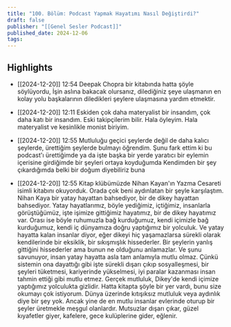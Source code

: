 ```yaml
---
title: "100. Bölüm: Podcast Yapmak Hayatımı Nasıl Değiştirdi?"
draft: false
publisher: "[[Genel Sesler Podcast]]"
published_date: 2024-12-06
tags:
---
```



## Highlights
* [[2024-12-20]] 12:54  Deepak Chopra bir kitabında hatta şöyle söylüyordu, İşin aslına bakacak olursanız, dilediğiniz şeye ulaşmanın en kolay yolu başkalarının diledikleri şeylere ulaşmasına yardım etmektir.

* [[2024-12-20]] 12:11  Eskiden çok daha materyalist bir insandım, çok daha katı bir insandım. Eski takipçilerim bilir. Hala öyleyim. Hala materyalist ve kesinlikle monist biriyim.

* [[2024-12-20]] 12:55  Mutluluğu geçici şeylerde değil de daha kalıcı şeylerde, ürettiğim şeylerde bulmayı öğrendim. Şunu fark ettim ki bu podcast'ı ürettiğimde ya da işte başka bir yerde yaratıcı bir eylemin içerisine girdiğimde bir şeyleri ortaya koyduğumda Kendimden bir şey çıkardığımda belki bir doğum diyebiliriz buna

* [[2024-12-20]] 12:55  Kitap klübümüzde Nihan Kayan'ın Yazma Cesareti isimli kitabını okuyorduk. Orada çok beni aydınlatan bir şeyle karşılaştım. Nihan Kaya bir yatay hayattan bahsediyor, bir de dikey hayattan bahsediyor. Yatay hayatlarımız, böyle yediğimiz, içtiğimiz, insanlarla görüştüğümüz, işte işimize gittiğimiz hayatımız, bir de dikey hayatımız var. Orası ise böyle ruhumuzla bağ kurduğumuz, kendi içimizle bağ kurduğumuz, kendi iç dünyamıza doğru yaptığımız bir yolculuk. Ve yatay hayatta kalan insanlar diyor, eğer dikeyi hiç yaşamazlarsa sürekli olarak kendilerinde bir eksiklik, bir sıkışmışlık hissederler. Bir şeylerin yanlış gittiğini hissederler ama bunun ne olduğunu anlamazlar. Ve şunu savunuyor, insan yatay hayatta asla tam anlamıyla mutlu olmaz. Çünkü sistemin ona dayattığı gibi işte sürekli dışarı çıkıp sosyalleşmesi, bir şeyleri tüketmesi, kariyerinde yükselmesi, iyi paralar kazanması insan tahmin ettiği gibi mutlu etmez. Gerçek mutluluk, Dikey'de kendi içimize yaptığımız yolculukta gizlidir. Hatta kitapta şöyle bir yer vardı, bunu size okumayı çok istiyorum. Dünya üzerinde kıtışıksız mutluluk veya aydınlık diye bir şey yok. Ancak yine de en mutlu insanlar evlerinde oturup bir şeyler üretmekle meşgul olanlardır. Mutsuzlar dışarı çıkar, güzel kıyafetler giyer, kafelere, gece kulüplerine gider, eğlenir.

